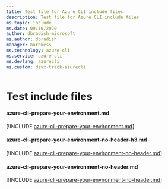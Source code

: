```yaml
---
title: Test file for Azure CLI include files
description: Test file for Azure CLI include files
ms.topic: include
ms.date: 09/10/2020
author: dbradish-microsoft
ms.author: dbradish
manager: barbkess
ms.technology: azure-cli
ms.service: azure-cli
ms.devlang: azurecli
ms.custom: devx-track-azurecli
---
```


# Test include files

#### azure-cli-prepare-your-environment.md
[!INCLUDE [azure-cli-prepare-your-environment.md](../../includes/azure-cli-prepare-your-environment.md)]

#### azure-cli-prepare-your-environment-no-header-h3.md
[!INCLUDE [azure-cli-prepare-your-environment-no-header.md](../../includes/azure-cli-prepare-your-environment-no-header-h3.md)]

#### azure-cli-prepare-your-environment-no-header.md
[!INCLUDE [azure-cli-prepare-your-environment-no-header.md](../../includes/azure-cli-prepare-your-environment-no-header.md)]